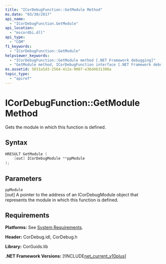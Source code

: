 ```yaml
---
title: "ICorDebugFunction::GetModule Method"
ms.date: "03/30/2017"
api_name: 
  - "ICorDebugFunction.GetModule"
api_location: 
  - "mscordbi.dll"
api_type: 
  - "COM"
f1_keywords: 
  - "ICorDebugFunction::GetModule"
helpviewer_keywords: 
  - "ICorDebugFunction::GetModule method [.NET Framework debugging]"
  - "GetModule method, ICorDebugFunction interface [.NET Framework debugging]"
ms.assetid: 5031a5d3-2564-412a-9007-e36d4631308a
topic_type: 
  - "apiref"
---
```

# ICorDebugFunction::GetModule Method
Gets the module in which this function is defined.  
  
## Syntax  
  
```cpp  
HRESULT GetModule (  
    [out] ICorDebugModule **ppModule  
);  
```  
  
## Parameters  
 `ppModule`  
 [out] A pointer to the address of an ICorDebugModule object that represents the module in which this function is defined.  
  
## Requirements  
 **Platforms:** See [System Requirements](../../../../docs/framework/get-started/system-requirements.md).  
  
 **Header:** CorDebug.idl, CorDebug.h  
  
 **Library:** CorGuids.lib  
  
 **.NET Framework Versions:** [!INCLUDE[net_current_v10plus](../../../../includes/net-current-v10plus-md.md)]

